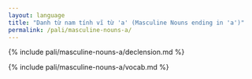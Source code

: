 ```yaml
---
layout: language
title: "Danh từ nam tính vĩ từ 'a' (Masculine Nouns ending in 'a')"
permalink: /pali/masculine-nouns-a/
---
```


{% include pali/masculine-nouns-a/declension.md %}

{% include pali/masculine-nouns-a/vocab.md %}